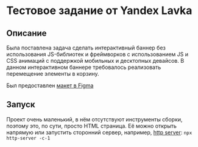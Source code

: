 # Тестовое задание от Yandex Lavka

## Описание

Была поставлена задача сделать интерактивный баннер без использования JS-библиотек и фреймворков с использованием JS и CSS анимаций с поддержкой мобильных и десктопных девайсов.
В данном интерактивном баннере требовалось реализовать перемещение элементы в корзину.

Был предоставлен [макет в Figma](https://www.figma.com/design/657oBqOG36dVmKD6bw8HBg/%D0%A2%D0%B5%D1%81%D1%82?node-id=1-2&node-type=frame&t=CjWNq17jRnhqOJzm-0)

## Запуск

Проект очень маленький, в нём отсутствуют  инструменты сборки, поэтому это, по сути, просто HTML страница.
Её можно открыть напрямую или запустить сторонний сервер, например, [http server](https://www.npmjs.com/package/http-server): `npx http-server -c-1`

